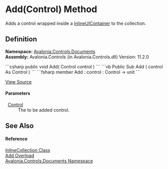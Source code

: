 # Add(Control) Method


Adds a control wrapped inside a <a href="T_Avalonia_Controls_Documents_InlineUIContainer">InlineUIContainer</a> to the collection.



## Definition
**Namespace:** <a href="N_Avalonia_Controls_Documents">Avalonia.Controls.Documents</a>  
**Assembly:** Avalonia.Controls (in Avalonia.Controls.dll) Version: 11.2.0

<Tabs groupId="api-code-preview">
<TabItem value="csharp" label="C#">
```csharp
public void Add(
	Control control
)
```
</TabItem>
<TabItem value="vb" label="VB">
```vb
Public Sub Add ( 
	control As Control
)
```
</TabItem>
<TabItem value="fsharp" label="F#">
```fsharp
member Add : 
        control : Control -> unit 
```
</TabItem>
</Tabs>



<a href="https://github.com/AvaloniaUI/Avalonia/tree/master/src/Avalonia.Controls/Documents/InlineCollection.cs#L122" title="View the source code">View Source</a>



#### Parameters
<dl><dt>  <a href="T_Avalonia_Controls_Control">Control</a></dt><dd>The to be added control.</dd></dl>

## See Also


#### Reference
<a href="T_Avalonia_Controls_Documents_InlineCollection">InlineCollection Class</a>  
<a href="Overload_Avalonia_Controls_Documents_InlineCollection_Add">Add Overload</a>  
<a href="N_Avalonia_Controls_Documents">Avalonia.Controls.Documents Namespace</a>  
